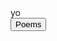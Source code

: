  <HTML>
  <HEAD>
    <TITLE>Your Page Title</TITLE>
    <meta name="google-site-verification" content="WloMrsKbvUg_EDId4_i9InFDZBS8ckQX-5mL7QBtFFM">
  </HEAD>
<BODY>
 yo<br>
<meta name="description" content="Homepage for personal website on hobbies,fun and travel.">
<meta name="keywords" content="hobbies,fun,travel,pranavbahl poems,poems view,page poems,pranavbahl poem, view poems,Top 10 poems">
<meta name="author" content="Pranav Bahl">
<meta name="viewport" content="width=device-width, initial-scale=1.0">
 <button onclick="window.location.href = 'https://pranavbahl.me/Poems.html';">Poems</button><br><br>
</BODY>

